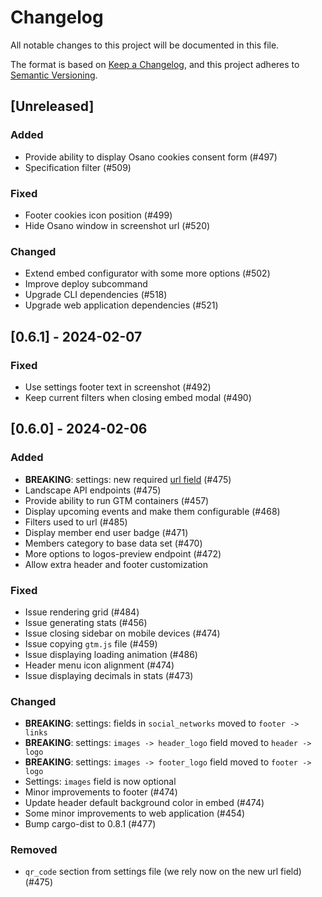 # Changelog

All notable changes to this project will be documented in this file.

The format is based on [Keep a Changelog](https://keepachangelog.com/en/1.0.0/),
and this project adheres to [Semantic Versioning](https://semver.org/spec/v2.0.0.html).

## [Unreleased]

### Added

- Provide ability to display Osano cookies consent form (#497)
- Specification filter (#509)

### Fixed

- Footer cookies icon position (#499)
- Hide Osano window in screenshot url (#520)

### Changed

- Extend embed configurator with some more options (#502)
- Improve deploy subcommand
- Upgrade CLI dependencies (#518)
- Upgrade web application dependencies (#521)

## [0.6.1] - 2024-02-07

### Fixed

- Use settings footer text in screenshot (#492)
- Keep current filters when closing embed modal (#490)

## [0.6.0] - 2024-02-06

### Added

- **BREAKING**: settings: new required [url field](https://github.com/cncf/landscape2/blob/8728c797eeef557be21181f77e453134b17cdbf7/docs/config/settings.yml#L30-L36) (#475)
- Landscape API endpoints (#475)
- Provide ability to run GTM containers (#457)
- Display upcoming events and make them configurable (#468)
- Filters used to url (#485)
- Display member end user badge (#471)
- Members category to base data set (#470)
- More options to logos-preview endpoint (#472)
- Allow extra header and footer customization

### Fixed

- Issue rendering grid (#484)
- Issue generating stats (#456)
- Issue closing sidebar on mobile devices (#474)
- Issue copying `gtm.js` file (#459)
- Issue displaying loading animation (#486)
- Header menu icon alignment (#474)
- Issue displaying decimals in stats (#473)

### Changed

- **BREAKING**: settings: fields in `social_networks` moved to `footer -> links`
- **BREAKING**: settings: `images -> header_logo` field moved to `header -> logo`
- **BREAKING**: settings: `images -> footer_logo` field moved to `footer -> logo`
- Settings: `images` field is now optional
- Minor improvements to footer (#474)
- Update header default background color in embed (#474)
- Some minor improvements to web application (#454)
- Bump cargo-dist to 0.8.1 (#477)

### Removed

- `qr_code` section from settings file (we rely now on the new url field) (#475)
